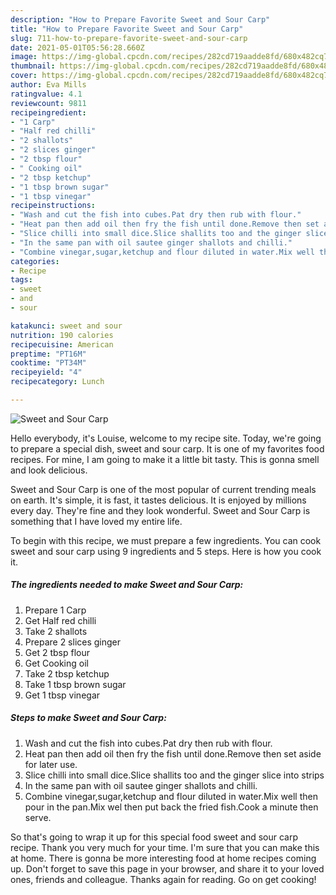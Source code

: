 ```yaml
---
description: "How to Prepare Favorite Sweet and Sour Carp"
title: "How to Prepare Favorite Sweet and Sour Carp"
slug: 711-how-to-prepare-favorite-sweet-and-sour-carp
date: 2021-05-01T05:56:28.660Z
image: https://img-global.cpcdn.com/recipes/282cd719aadde8fd/680x482cq70/sweet-and-sour-carp-recipe-main-photo.jpg
thumbnail: https://img-global.cpcdn.com/recipes/282cd719aadde8fd/680x482cq70/sweet-and-sour-carp-recipe-main-photo.jpg
cover: https://img-global.cpcdn.com/recipes/282cd719aadde8fd/680x482cq70/sweet-and-sour-carp-recipe-main-photo.jpg
author: Eva Mills
ratingvalue: 4.1
reviewcount: 9811
recipeingredient:
- "1 Carp"
- "Half red chilli"
- "2 shallots"
- "2 slices ginger"
- "2 tbsp flour"
- " Cooking oil"
- "2 tbsp ketchup"
- "1 tbsp brown sugar"
- "1 tbsp vinegar"
recipeinstructions:
- "Wash and cut the fish into cubes.Pat dry then rub with flour."
- "Heat pan then add oil then fry the fish until done.Remove then set aside for later use."
- "Slice chilli into small dice.Slice shallits too and the ginger slice into strips"
- "In the same pan with oil sautee ginger shallots and chilli."
- "Combine vinegar,sugar,ketchup and flour diluted in water.Mix well then pour in the pan.Mix wel then put back the fried fish.Cook a minute then serve."
categories:
- Recipe
tags:
- sweet
- and
- sour

katakunci: sweet and sour 
nutrition: 190 calories
recipecuisine: American
preptime: "PT16M"
cooktime: "PT34M"
recipeyield: "4"
recipecategory: Lunch

---
```



![Sweet and Sour Carp](https://img-global.cpcdn.com/recipes/282cd719aadde8fd/680x482cq70/sweet-and-sour-carp-recipe-main-photo.jpg)

Hello everybody, it's Louise, welcome to my recipe site. Today, we're going to prepare a special dish, sweet and sour carp. It is one of my favorites food recipes. For mine, I am going to make it a little bit tasty. This is gonna smell and look delicious.



Sweet and Sour Carp is one of the most popular of current trending meals on earth. It's simple, it is fast, it tastes delicious. It is enjoyed by millions every day. They're fine and they look wonderful. Sweet and Sour Carp is something that I have loved my entire life.


To begin with this recipe, we must prepare a few ingredients. You can cook sweet and sour carp using 9 ingredients and 5 steps. Here is how you cook it.

<!--inarticleads1-->

##### The ingredients needed to make Sweet and Sour Carp:

1. Prepare 1 Carp
1. Get Half red chilli
1. Take 2 shallots
1. Prepare 2 slices ginger
1. Get 2 tbsp flour
1. Get  Cooking oil
1. Take 2 tbsp ketchup
1. Take 1 tbsp brown sugar
1. Get 1 tbsp vinegar




<!--inarticleads2-->

##### Steps to make Sweet and Sour Carp:

1. Wash and cut the fish into cubes.Pat dry then rub with flour.
1. Heat pan then add oil then fry the fish until done.Remove then set aside for later use.
1. Slice chilli into small dice.Slice shallits too and the ginger slice into strips
1. In the same pan with oil sautee ginger shallots and chilli.
1. Combine vinegar,sugar,ketchup and flour diluted in water.Mix well then pour in the pan.Mix wel then put back the fried fish.Cook a minute then serve.




So that's going to wrap it up for this special food sweet and sour carp recipe. Thank you very much for your time. I'm sure that you can make this at home. There is gonna be more interesting food at home recipes coming up. Don't forget to save this page in your browser, and share it to your loved ones, friends and colleague. Thanks again for reading. Go on get cooking!
